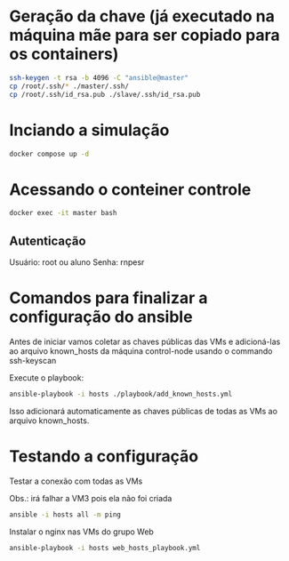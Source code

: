 # Geração da chave (já executado na máquina mãe para ser copiado para os containers)
```bash
ssh-keygen -t rsa -b 4096 -C "ansible@master"
cp /root/.ssh/* ./master/.ssh/
cp /root/.ssh/id_rsa.pub ./slave/.ssh/id_rsa.pub
```

# Inciando a simulação
```bash
docker compose up -d
```

# Acessando o conteiner controle

```bash
docker exec -it master bash
```
## Autenticação

Usuário: root ou aluno
Senha: rnpesr

# Comandos para finalizar a configuração do ansible

Antes de iniciar vamos coletar as chaves públicas das VMs e adicioná-las ao arquivo known_hosts da máquina control-node usando o commando ssh-keyscan

Execute o playbook:

```bash
ansible-playbook -i hosts ./playbook/add_known_hosts.yml
```

Isso adicionará automaticamente as chaves públicas de todas as VMs ao arquivo known_hosts.

# Testando a configuração

Testar a conexão com todas as VMs

Obs.: irá falhar a VM3 pois ela não foi criada

```bash
ansible -i hosts all -m ping
```

Instalar o nginx nas VMs do grupo Web

```bash
ansible-playbook -i hosts web_hosts_playbook.yml
```